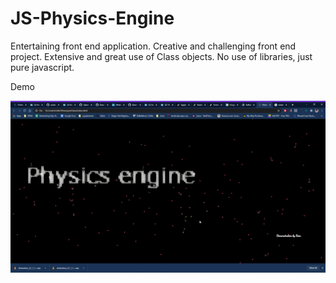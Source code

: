 
# JS-Physics-Engine
Entertaining front end application.
Creative and challenging front end project.
Extensive and great use of Class objects.
No use of libraries, just pure javascript.



 Demo
 
![PE demo](./demo.gif)
